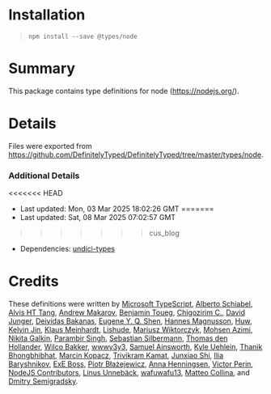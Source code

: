 # Installation
> `npm install --save @types/node`

# Summary
This package contains type definitions for node (https://nodejs.org/).

# Details
Files were exported from https://github.com/DefinitelyTyped/DefinitelyTyped/tree/master/types/node.

### Additional Details
<<<<<<< HEAD
 * Last updated: Mon, 03 Mar 2025 18:02:26 GMT
=======
 * Last updated: Sat, 08 Mar 2025 07:02:57 GMT
>>>>>>> cus_blog
 * Dependencies: [undici-types](https://npmjs.com/package/undici-types)

# Credits
These definitions were written by [Microsoft TypeScript](https://github.com/Microsoft), [Alberto Schiabel](https://github.com/jkomyno), [Alvis HT Tang](https://github.com/alvis), [Andrew Makarov](https://github.com/r3nya), [Benjamin Toueg](https://github.com/btoueg), [Chigozirim C.](https://github.com/smac89), [David Junger](https://github.com/touffy), [Deividas Bakanas](https://github.com/DeividasBakanas), [Eugene Y. Q. Shen](https://github.com/eyqs), [Hannes Magnusson](https://github.com/Hannes-Magnusson-CK), [Huw](https://github.com/hoo29), [Kelvin Jin](https://github.com/kjin), [Klaus Meinhardt](https://github.com/ajafff), [Lishude](https://github.com/islishude), [Mariusz Wiktorczyk](https://github.com/mwiktorczyk), [Mohsen Azimi](https://github.com/mohsen1), [Nikita Galkin](https://github.com/galkin), [Parambir Singh](https://github.com/parambirs), [Sebastian Silbermann](https://github.com/eps1lon), [Thomas den Hollander](https://github.com/ThomasdenH), [Wilco Bakker](https://github.com/WilcoBakker), [wwwy3y3](https://github.com/wwwy3y3), [Samuel Ainsworth](https://github.com/samuela), [Kyle Uehlein](https://github.com/kuehlein), [Thanik Bhongbhibhat](https://github.com/bhongy), [Marcin Kopacz](https://github.com/chyzwar), [Trivikram Kamat](https://github.com/trivikr), [Junxiao Shi](https://github.com/yoursunny), [Ilia Baryshnikov](https://github.com/qwelias), [ExE Boss](https://github.com/ExE-Boss), [Piotr Błażejewicz](https://github.com/peterblazejewicz), [Anna Henningsen](https://github.com/addaleax), [Victor Perin](https://github.com/victorperin), [NodeJS Contributors](https://github.com/NodeJS), [Linus Unnebäck](https://github.com/LinusU), [wafuwafu13](https://github.com/wafuwafu13), [Matteo Collina](https://github.com/mcollina), and [Dmitry Semigradsky](https://github.com/Semigradsky).

